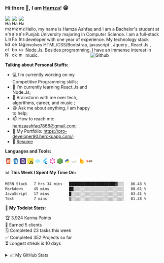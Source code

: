 ### Hi there 👋, I am [Hamza](https://github.com/HamzaAshfaq01)! 😁

<a href="https://www.linkedin.com/in/tayyab-khalid-5051b81ab/">
  <img align="left" alt="Hamza's LinkdeIN" width="22px" src="https://cdn.jsdelivr.net/npm/simple-icons@v3/icons/linkedin.svg" />
</a>
<a href="https://www.facebook.com/hamza.ashfaq.12139">
  <img align="left" alt="Hamza's Facebook" width="22px" src="https://cdn.jsdelivr.net/npm/simple-icons@v3/icons/facebook.svg" />
</a>
<a href="https://www.instagram.com/hamza_ashfaq_official/">
  <img align="left" alt="Hamza's Instagram" width="22px" src="https://cdn.jsdelivr.net/npm/simple-icons@v3/icons/instagram.svg" />
</a>

<br />
<br />
Hello, my name is Hamza Ashfaq and I am a Bachelor's student at Punjab University majoring in Computer Science. I am a full-stack developer with one year of experience. My technology stack involves  HTML/CSS/Bootstrap, javascript , Jquery , React.Js , Node.Js. Besides programming, I have an immense interest in music.

<!-- Any image aligned to the right. Beware the width -->
<img width="45%" height="300" align="right" alt="Github" src="https://raw.githubusercontent.com/onimur/.github/master/.resources/git-header.svg" />

**Talking about Personal Stuffs:**

- 💻 I’m currently working on my Competitive Programming skills;
- 🌱 I’m currently learning React.Js and Node.Js;
- 💬 Brainstorm with me over tech, algorithms, career, and music ;
- 😄 Ask me about anything, I am happy to help;
- 📫 How to reach me: hamzaashfaq7866@gmail.com;
- 🔗 My Portfolio: https://pro-developer90.herokuapp.com/;
- 📝 [Resume](https://drive.google.com/file/d/1E30RobviC7uz9toK58q8M55qWgBofeV9/view?usp=sharing)

**Languages and Tools:**  

<code><img height="20" src = "https://raw.githubusercontent.com/github/explore/80688e429a7d4ef2fca1e82350fe8e3517d3494d/topics/html/html.png"></code>
<code><img height="20" src="https://raw.githubusercontent.com/github/explore/80688e429a7d4ef2fca1e82350fe8e3517d3494d/topics/css/css.png"></code>
<code><img height="20" src = "https://raw.githubusercontent.com/github/explore/80688e429a7d4ef2fca1e82350fe8e3517d3494d/topics/bootstrap/bootstrap.png"></code>
<code><img height="20" src="https://raw.githubusercontent.com/github/explore/80688e429a7d4ef2fca1e82350fe8e3517d3494d/topics/javascript/javascript.png"></code>
<code><img height="20" src="https://raw.githubusercontent.com/github/explore/80688e429a7d4ef2fca1e82350fe8e3517d3494d/topics/react/react.png"></code>
<code><img height="20" src="https://raw.githubusercontent.com/github/explore/80688e429a7d4ef2fca1e82350fe8e3517d3494d/topics/flutter/flutter.png"></code>
<code><img height="20" src="https://raw.githubusercontent.com/github/explore/5c058a388828bb5fde0bcafd4bc867b5bb3f26f3/topics/graphql/graphql.png"></code>
<code><img height="20" src="https://raw.githubusercontent.com/github/explore/80688e429a7d4ef2fca1e82350fe8e3517d3494d/topics/nodejs/nodejs.png"></code>
<code><img height="20" src="https://raw.githubusercontent.com/github/explore/80688e429a7d4ef2fca1e82350fe8e3517d3494d/topics/python/python.png"></code>
<code><img height="20" src="https://raw.githubusercontent.com/github/explore/80688e429a7d4ef2fca1e82350fe8e3517d3494d/topics/mysql/mysql.png"></code>
<code><img height="20" src="https://raw.githubusercontent.com/github/explore/80688e429a7d4ef2fca1e82350fe8e3517d3494d/topics/firebase/firebase.png"></code>
<code><img height="20" src="https://raw.githubusercontent.com/github/explore/80688e429a7d4ef2fca1e82350fe8e3517d3494d/topics/git/git.png"></code>

📊 **This Week I Spent My Time On:**
<!--START_SECTION:waka-->
```text
MERN Stack   7 hrs 34 mins   █████████████████████▓░░░   86.48 % 
Markdown     45 mins         ██░░░░░░░░░░░░░░░░░░░░░░░   08.61 % 
JavaScript   17 mins         █░░░░░░░░░░░░░░░░░░░░░░░░   03.41 % 
Text         7 mins          ▒░░░░░░░░░░░░░░░░░░░░░░░░   01.38 % 
```
<!--END_SECTION:waka-->

🚧 **My Todoist Stats:**
<!-- TODO-IST:START -->
🏆  3,924 Karma Points          
🌸  Earned 5 clients           
🗓  Completed 23 tasks this week           
✅  Completed 352 Projects so far           
⏳  Longest streak is 10 days
<!-- TODO-IST:END -->


<details>
<summary>📈 My GitHub Stats</summary>

<img align="center" src="https://github-readme-stats.vercel.app/api?username=HamzaAshfaq01&show_icons=true&theme=gotham" />
(https://github-readme-stats.vercel.app/api?username=HamzaAshfaq01&show_icons=true&theme=gotham)

</details>




